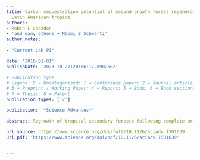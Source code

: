 ```yaml
---
title: Carbon sequestration potential of second-growth forest regeneration in the
  Latin American tropics
authors:
- Robin L Chazdon
- 'and many others + Naomi B Schwartz'
author_notes:
- 
- "Current Lab PI"

date: '2016-01-01'
publishDate: '2023-10-27T20:06:17.890250Z'

# Publication type.
# Legend: 0 = Uncategorized; 1 = Conference paper; 2 = Journal article;
# 3 = Preprint / Working Paper; 4 = Report; 5 = Book; 6 = Book section;
# 7 = Thesis; 8 = Patent
publication_types: ['2']

publication: '*Science Advances*'

abstract: Regrowth of tropical secondary forests following complete or nearly complete removal of forest vegetation actively stores carbon in aboveground biomass, partially counterbalancing carbon emissions from deforestation, forest degradation, burning of fossil fuels, and other anthropogenic sources. We estimate the age and spatial extent of lowland second-growth forests in the Latin American tropics and model their potential aboveground carbon accumulation over four decades. Our model shows that, in 2008, second-growth forests (1 to 60 years old) covered 2.4 million km2 of land (28.1% of the total study area). Over 40 years, these lands can potentially accumulate a total aboveground carbon stock of 8.48 Pg C (petagrams of carbon) in aboveground biomass via low-cost natural regeneration or assisted regeneration, corresponding to a total CO2 sequestration of 31.09 Pg CO2. This total is equivalent to carbon emissions from fossil fuel use and industrial processes in all of Latin America and the Caribbean from 1993 to 2014. Ten countries account for 95% of this carbon storage potential, led by Brazil, Colombia, Mexico, and Venezuela. We model future land-use scenarios to guide national carbon mitigation policies. Permitting natural regeneration on 40% of lowland pastures potentially stores an additional 2.0 Pg C over 40 years. Our study provides information and maps to guide national-level forest-based carbon mitigation plans on the basis of estimated rates of natural regeneration and pasture abandonment. Coupled with avoided deforestation and sustainable forest management, natural regeneration of second-growth forests provides a low-cost mechanism that yields a high carbon sequestration potential with multiple benefits for biodiversity and ecosystem services.

url_source: https://www.science.org/doi/full/10.1126/sciadv.1501639
url_pdf: 'https://www.science.org/doi/pdf/10.1126/sciadv.1501639'


---
```

